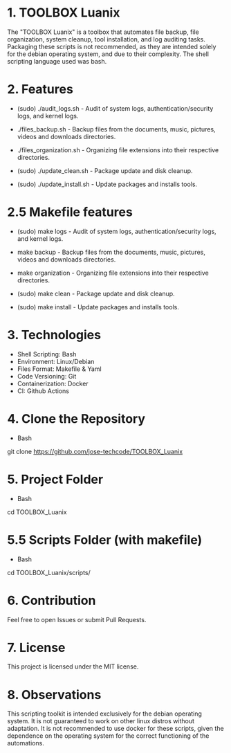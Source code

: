 # 1. TOOLBOX Luanix

The "TOOLBOX Luanix" is a toolbox that automates file backup, file organization, system cleanup, tool installation, and log auditing tasks. Packaging these scripts is not recommended, as they are intended solely for the debian operating system, and due to their complexity. The shell scripting language used was bash.

# 2. Features

- (sudo) ./audit_logs.sh - Audit of system logs, authentication/security logs, and kernel logs.

- ./files_backup.sh - Backup files from the documents, music, pictures, videos and downloads
directories.

- ./files_organization.sh - Organizing file extensions into their respective directories.

- (sudo) ./update_clean.sh - Package update and disk cleanup.

- (sudo) ./update_install.sh - Update packages and installs tools.

# 2.5 Makefile features

- (sudo) make logs - Audit of system logs, authentication/security logs, and kernel logs.

- make backup - Backup files from the documents, music, pictures, videos and downloads
directories.

- make organization - Organizing file extensions into their respective directories.

- (sudo) make clean - Package update and disk cleanup.

- (sudo) make install - Update packages and installs tools.

# 3. Technologies

- Shell Scripting: Bash
- Environment: Linux/Debian
- Files Format: Makefile & Yaml
- Code Versioning: Git
- Containerization: Docker
- CI: Github Actions

# 4. Clone the Repository

- Bash

git clone https://github.com/jose-techcode/TOOLBOX_Luanix

# 5. Project Folder

- Bash

cd TOOLBOX_Luanix

# 5.5 Scripts Folder (with makefile)

- Bash

cd TOOLBOX_Luanix/scripts/

# 6. Contribution

Feel free to open Issues or submit Pull Requests.

# 7. License

This project is licensed under the MIT license.

# 8. Observations

This scripting toolkit is intended exclusively for the debian operating system. It is not guaranteed to work on other linux distros without adaptation. It is not recommended to use docker for these scripts, given the dependence on the operating system for the correct functioning of the automations.